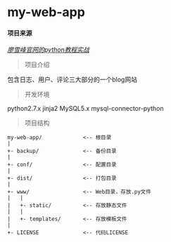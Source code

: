 # my-web-app    
#### 项目来源   
[*廖雪峰官网的python教程实战*](https://www.liaoxuefeng.com/wiki/001374738125095c955c1e6d8bb493182103fac9270762a000/001397616003925a3d157284cd24bc0952d6c4a7c9d8c55000)   

>项目介绍

包含日志、用户、评论三大部分的一个blog网站
>开发环境

python2.7.x jinja2 MySQL5.x mysql-connector-python
>项目结构

```
my-web-app/             <-- 根目录
|
+- backup/              <-- 备份目录
|
+- conf/                <-- 配置目录
|
+- dist/                <-- 打包目录
|
+- www/                 <-- Web目录，存放.py文件
|   |
|   +- static/          <-- 存放静态文件
|   |
|   +- templates/       <-- 存放模板文件
|
+- LICENSE              <-- 代码LICENSE
```
